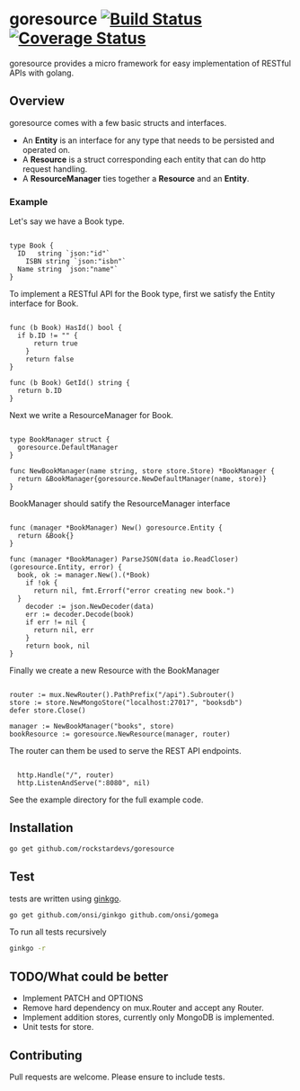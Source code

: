 # goresource [![Build Status](https://travis-ci.org/rockstardevs/goresource.svg?branch=master)](https://travis-ci.org/rockstardevs/goresource) [![Coverage Status](https://coveralls.io/repos/rockstardevs/goresource/badge.svg?branch=master&service=github)](https://coveralls.io/github/rockstardevs/goresource?branch=master) 

goresource provides a micro framework for easy implementation of RESTful APIs with golang.

## Overview

goresource comes with a few basic structs and interfaces.

- An **Entity** is an interface for any type that needs to be persisted and operated on.
- A **Resource** is a struct corresponding each entity that can do http request handling.
- A **ResourceManager** ties together a **Resource** and an **Entity**.

### Example

Let's say we have a Book type.

```golang

type Book {
  ID   string `json:"id"`
    ISBN string `json:"isbn"`
  Name string `json:"name"`
}
```

To implement a RESTful API for the Book type, first we satisfy the Entity interface for Book.

```golang

func (b Book) HasId() bool {
  if b.ID != "" {
      return true
    }
    return false
}

func (b Book) GetId() string {
  return b.ID
}
```

Next we write a ResourceManager for Book.

```golang

type BookManager struct {
  goresource.DefaultManager
}

func NewBookManager(name string, store store.Store) *BookManager {
  return &BookManager{goresource.NewDefaultManager(name, store)}
}
```

BookManager should satify the ResourceManager interface

```golang

func (manager *BookManager) New() goresource.Entity {
  return &Book{}
}

func (manager *BookManager) ParseJSON(data io.ReadCloser) (goresource.Entity, error) {
  book, ok := manager.New().(*Book)
    if !ok {
      return nil, fmt.Errorf("error creating new book.")
  }
    decoder := json.NewDecoder(data)
    err := decoder.Decode(book)
    if err != nil {
      return nil, err
    }
    return book, nil
}
```

Finally we create a new Resource with the BookManager

```golang

router := mux.NewRouter().PathPrefix("/api").Subrouter()
store := store.NewMongoStore("localhost:27017", "booksdb")
defer store.Close()

manager := NewBookManager("books", store)
bookResource := goresource.NewResource(manager, router)
```

The router can them be used to serve the REST API endpoints.

```golang

  http.Handle("/", router)
  http.ListenAndServe(":8080", nil)
```

See the example directory for the full example code.

## Installation

```sh
go get github.com/rockstardevs/goresource
```

## Test

tests are written using [ginkgo](http://github.com/onsi/ginkgo).

```sh
go get github.com/onsi/ginkgo github.com/onsi/gomega
```

To run all tests recursively

```sh
ginkgo -r
```

## TODO/What could be better

- Implement PATCH and OPTIONS
- Remove hard dependency on mux.Router and accept any Router.
- Implement addition stores, currently only MongoDB is implemented.
- Unit tests for store.

## Contributing

Pull requests are welcome. Please ensure to include tests.